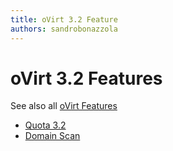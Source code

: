```yaml
---
title: oVirt 3.2 Feature
authors: sandrobonazzola
---
```


# oVirt 3.2 Features

See also all [oVirt Features](/develop/release-management/features/)

* [Quota 3.2](http://www.ovirt.org/develop/release-management/features/ux/quota-3.2/)
* [Domain Scan](http://www.ovirt.org/develop/release-management/features/storage/domain-scan/)
